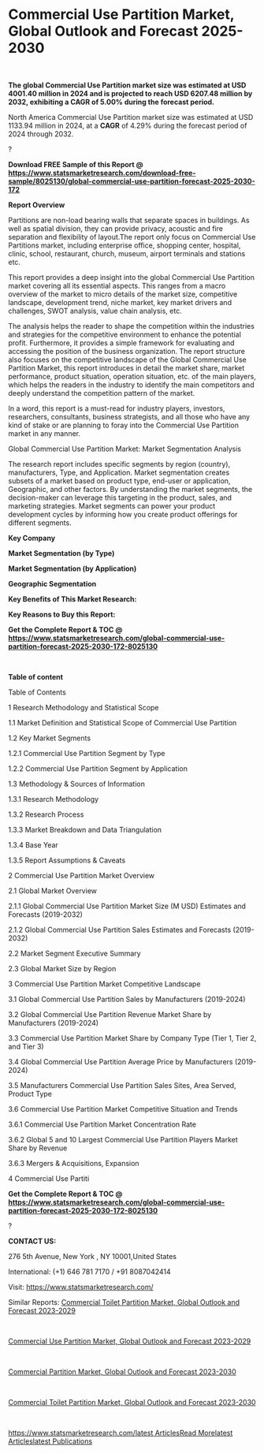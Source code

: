 <h1>Commercial Use Partition Market, Global Outlook and Forecast 2025-2030</h1><br/><p><strong>The global Commercial Use Partition market size was estimated at USD 4001.40 million in 2024 and is projected to reach USD 6207.48 million by 2032, exhibiting a <strong>CAGR</strong> of 5.00% during the forecast period.</strong></p>
 
 
 
 <p>North America Commercial Use Partition market size was estimated at USD 1133.94 million in 2024, at a <strong>CAGR</strong> of 4.29% during the forecast period of 2024 through 2032.</p>
 
 
 
 <p>? </p>
 
 
 
 <p><strong>Download FREE Sample of this Report @ <a href="https://www.statsmarketresearch.com/download-free-sample/8025130/global-commercial-use-partition-forecast-2025-2030-172">https://www.statsmarketresearch.com/download-free-sample/8025130/global-commercial-use-partition-forecast-2025-2030-172</a></strong></p>
 
 
 
 <p><strong>Report Overview</strong></p>
 
 
 
 <p>Partitions are non-load bearing walls that separate spaces in buildings. As well as spatial division, they can provide privacy, acoustic and fire separation and flexibility of layout.The report only focus on Commercial Use Partitions market, including enterprise office, shopping center, hospital, clinic, school, restaurant, church, museum, airport terminals and stations etc.</p>
 
 
 
 <p>This report provides a deep insight into the global Commercial Use Partition market covering all its essential aspects. This ranges from a macro overview of the market to micro details of the market size, competitive landscape, development trend, niche market, key market drivers and challenges, SWOT analysis, value chain analysis, etc.</p>
 
 
 
 <p>The analysis helps the reader to shape the competition within the industries and strategies for the competitive environment to enhance the potential profit. Furthermore, it provides a simple framework for evaluating and accessing the position of the business organization. The report structure also focuses on the competitive landscape of the Global Commercial Use Partition Market, this report introduces in detail the market share, market performance, product situation, operation situation, etc. of the main players, which helps the readers in the industry to identify the main competitors and deeply understand the competition pattern of the market.</p>
 
 
 
 <p>In a word, this report is a must-read for industry players, investors, researchers, consultants, business strategists, and all those who have any kind of stake or are planning to foray into the Commercial Use Partition market in any manner.</p>
 
 
 
 <p>Global Commercial Use Partition Market: Market Segmentation Analysis</p>
 
 
 
 <p>The research report includes specific segments by region (country), manufacturers, Type, and Application. Market segmentation creates subsets of a market based on product type, end-user or application, Geographic, and other factors. By understanding the market segments, the decision-maker can leverage this targeting in the product, sales, and marketing strategies. Market segments can power your product development cycles by informing how you create product offerings for different segments.</p>
 
 
 
 <p><strong>Key Company</strong></p>
 
 
 
 <p><strong>Market Segmentation (by Type)</strong></p>
 
 
 
 <p><strong>Market Segmentation (<strong>by Application</strong>)</strong></p>
 
 
 
 <p><strong>Geographic Segmentation</strong></p>
 
 
 
 <p><strong>Key Benefits of This Market Research:</strong></p>
 
 
 
 <p><strong>Key <strong>Reasons to Buy</strong> this Report:</strong></p>
 
 
 
 <div><b>Get the Complete Report & TOC @ <a href="https://www.statsmarketresearch.com/global-commercial-use-partition-forecast-2025-2030-172-8025130">https://www.statsmarketresearch.com/global-commercial-use-partition-forecast-2025-2030-172-8025130</a></b></div>
 
 
 
 <p><br />
 
 <b>Table of content</b></p>
 
 
 
 <p>Table of Contents<br />
 
 1 Research Methodology and Statistical Scope<br />
 
 1.1 Market Definition and Statistical Scope of Commercial Use Partition<br />
 
 1.2 Key Market Segments<br />
 
 1.2.1 Commercial Use Partition Segment by Type<br />
 
 1.2.2 Commercial Use Partition Segment by Application<br />
 
 1.3 Methodology & Sources of Information<br />
 
 1.3.1 Research Methodology<br />
 
 1.3.2 Research Process<br />
 
 1.3.3 Market Breakdown and Data Triangulation<br />
 
 1.3.4 Base Year<br />
 
 1.3.5 Report Assumptions & Caveats<br />
 
 2 Commercial Use Partition Market Overview<br />
 
 2.1 Global Market Overview<br />
 
 2.1.1 Global Commercial Use Partition Market Size (M USD) Estimates and Forecasts (2019-2032)<br />
 
 2.1.2 Global Commercial Use Partition Sales Estimates and Forecasts (2019-2032)<br />
 
 2.2 Market Segment Executive Summary<br />
 
 2.3 Global Market Size by Region<br />
 
 3 Commercial Use Partition Market Competitive Landscape<br />
 
 3.1 Global Commercial Use Partition Sales by Manufacturers (2019-2024)<br />
 
 3.2 Global Commercial Use Partition Revenue Market Share by Manufacturers (2019-2024)<br />
 
 3.3 Commercial Use Partition Market Share by Company Type (Tier 1, Tier 2, and Tier 3)<br />
 
 3.4 Global Commercial Use Partition Average Price by Manufacturers (2019-2024)<br />
 
 3.5 Manufacturers Commercial Use Partition Sales Sites, Area Served, Product Type<br />
 
 3.6 Commercial Use Partition Market Competitive Situation and Trends<br />
 
 3.6.1 Commercial Use Partition Market Concentration Rate<br />
 
 3.6.2 Global 5 and 10 Largest Commercial Use Partition Players Market Share by Revenue<br />
 
 3.6.3 Mergers & Acquisitions, Expansion<br />
 
 4 Commercial Use Partiti</p>
 
 
 
 <div><b>Get the Complete Report & TOC @ <a href="https://www.statsmarketresearch.com/global-commercial-use-partition-forecast-2025-2030-172-8025130">https://www.statsmarketresearch.com/global-commercial-use-partition-forecast-2025-2030-172-8025130</a></b></div>
 
 
 
 <p>? </p>
 
 
 
 <p><b>CONTACT US:</b><br />
 
 276 5th Avenue, New York , NY 10001,United States<br />
 
 International: (+1) 646 781 7170 / +91 8087042414<br />
 
 Visit: <a href="https://www.statsmarketresearch.com/">https://www.statsmarketresearch.com/</a><br />
 
 Similar Reports: <a href="https://www.statsmarketresearch.com/global-commercial-use-partition-forecast-2025-2030-172-8025130">Commercial Toilet Partition Market, Global Outlook and Forecast 2023-2029</a><br />
 
 <br />
 
 <a href="https://www.statsmarketresearch.com/global-commercial-use-partition-forecast-2025-2030-172-8025130">Commercial Use Partition Market, Global Outlook and Forecast 2023-2029</a><br />
 
 <br />
 
 <a href="https://www.statsmarketresearch.com/global-commercial-use-partition-forecast-2025-2030-172-8025130">Commercial Partition Market, Global Outlook and Forecast 2023-2030</a><br />
 
 <br />
 
 <a href="https://www.statsmarketresearch.com/global-commercial-use-partition-forecast-2025-2030-172-8025130">Commercial Toilet Partition Market, Global Outlook and Forecast 2023-2030</a><br />
 
 <br />
 
 <a href="https://gyeongbokgung.com">https://www.statsmarketresearch.com/</a><a href="https://hallyeomaritime.com">latest Articles</a><a href="https://jingwansa.com">Read More</a><a href="https://nguoiviet.jp/">latest Articles</a><a href="https://www.intelmarketresearch.com/">latest Publications</a></p>